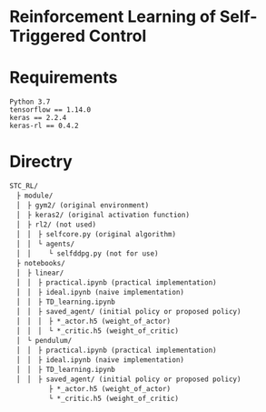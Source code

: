 # Reinforcement Learning of Self-Triggered Control

# Requirements
`Python 3.7`<br>
`tensorflow == 1.14.0`<br>
`keras == 2.2.4`<br>
`keras-rl == 0.4.2`<br>

# Directry
```
STC_RL/
　├ module/
　│　├ gym2/ (original environment)
　│　├ keras2/ (original activation function)
　│　├ rl2/ (not used)
　│　│　├ selfcore.py (original algorithm)
　│　│　└ agents/
　│　│　 　└ selfddpg.py (not for use)
　├ notebooks/
　│　├ linear/
　│　│　├ practical.ipynb (practical implementation)
　│　│　├ ideal.ipynb (naive implementation)
　│　│　├ TD_learning.ipynb
　│　│　├ saved_agent/ (initial policy or proposed policy)
　│　│　│　├ *_actor.h5 (weight_of_actor)
　│　│　│　└ *_critic.h5 (weight_of_critic)
　│　└ pendulum/
　│　│　├ practical.ipynb (practical implementation)
　│　│　├ ideal.ipynb (naive implementation)
　│　│　├ TD_learning.ipynb
　│　│　├ saved_agent/ (initial policy or proposed policy)
　 　 　 　├ *_actor.h5 (weight_of_actor)
　 　 　 　└ *_critic.h5 (weight_of_critic)
```

